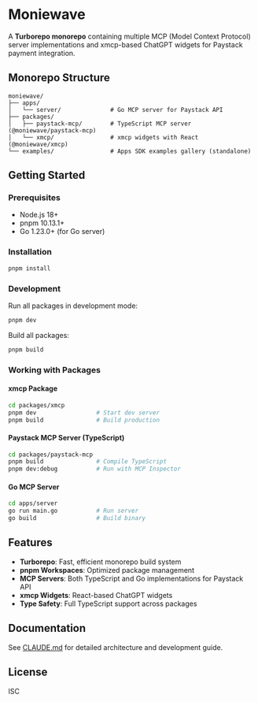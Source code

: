 # Moniewave

A **Turborepo monorepo** containing multiple MCP (Model Context Protocol) server implementations and xmcp-based ChatGPT widgets for Paystack payment integration.

## Monorepo Structure

```
moniewave/
├── apps/
│   └── server/              # Go MCP server for Paystack API
├── packages/
│   ├── paystack-mcp/        # TypeScript MCP server (@moniewave/paystack-mcp)
│   └── xmcp/                # xmcp widgets with React (@moniewave/xmcp)
└── examples/                # Apps SDK examples gallery (standalone)
```

## Getting Started

### Prerequisites

- Node.js 18+
- pnpm 10.13.1+
- Go 1.23.0+ (for Go server)

### Installation

```bash
pnpm install
```

### Development

Run all packages in development mode:

```bash
pnpm dev
```

Build all packages:

```bash
pnpm build
```

### Working with Packages

#### xmcp Package

```bash
cd packages/xmcp
pnpm dev                 # Start dev server
pnpm build               # Build production
```

#### Paystack MCP Server (TypeScript)

```bash
cd packages/paystack-mcp
pnpm build               # Compile TypeScript
pnpm dev:debug           # Run with MCP Inspector
```

#### Go MCP Server

```bash
cd apps/server
go run main.go           # Run server
go build                 # Build binary
```

## Features

- **Turborepo**: Fast, efficient monorepo build system
- **pnpm Workspaces**: Optimized package management
- **MCP Servers**: Both TypeScript and Go implementations for Paystack API
- **xmcp Widgets**: React-based ChatGPT widgets
- **Type Safety**: Full TypeScript support across packages

## Documentation

See [CLAUDE.md](CLAUDE.md) for detailed architecture and development guide.

## License

ISC
